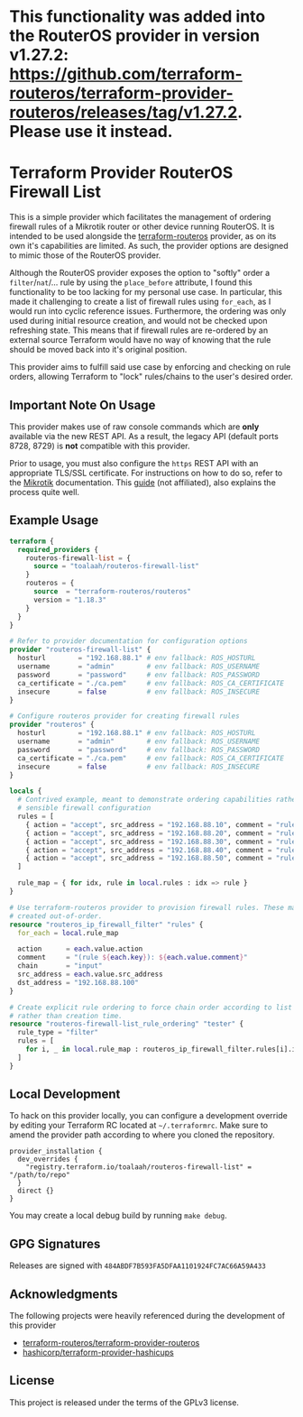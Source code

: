 # This functionality was added into the RouterOS provider in version v1.27.2: https://github.com/terraform-routeros/terraform-provider-routeros/releases/tag/v1.27.2. Please use it instead.

# Terraform Provider RouterOS Firewall List

This is a simple provider which facilitates the management of ordering firewall
rules of a Mikrotik router or other device running RouterOS. It is intended to
be used alongside the
[terraform-routeros](https://github.com/terraform-routeros/terraform-provider-routeros)
provider, as on its own it's capabilities are limited. As such, the provider
options are designed to mimic those of the RouterOS provider.

Although the RouterOS provider exposes the option to "softly" order a
`filter`/`nat`/... rule by using the `place_before` attribute, I found this
functionality to be too lacking for my personal use case. In particular, this
made it challenging to create a list of firewall rules using `for_each`, as I
would run into cyclic reference issues. Furthermore, the ordering was only used
during initial resource creation, and would not be checked upon refreshing
state. This means that if firewall rules are re-ordered by an external source
Terraform would have no way of knowing that the rule should be moved back into
it's original position.

This provider aims to fulfill said use case by enforcing and checking on rule
orders, allowing Terraform to "lock" rules/chains to the user's desired order.

## Important Note On Usage

This provider makes use of raw console commands which are **only** available
via the new REST API. As a result, the legacy API (default ports 8728, 8729) is
**not** compatible with this provider.

Prior to usage, you must also configure the `https` REST API with an
appropriate TLS/SSL certificate. For instructions on how to do so, refer to the
[Mikrotik](https://help.mikrotik.com/docs/display/ROS/REST+API) documentation.
This [guide](https://www.medo64.com/2016/11/enabling-https-on-mikrotik/) (not
affiliated), also explains the process quite well.

## Example Usage

```terraform
terraform {
  required_providers {
    routeros-firewall-list = {
      source = "toalaah/routeros-firewall-list"
    }
    routeros = {
      source  = "terraform-routeros/routeros"
      version = "1.18.3"
    }
  }
}

# Refer to provider documentation for configuration options
provider "routeros-firewall-list" {
  hosturl        = "192.168.88.1" # env fallback: ROS_HOSTURL
  username       = "admin"        # env fallback: ROS_USERNAME
  password       = "password"     # env fallback: ROS_PASSWORD
  ca_certificate = "./ca.pem"     # env fallback: ROS_CA_CERTIFICATE
  insecure       = false          # env fallback: ROS_INSECURE
}

# Configure routeros provider for creating firewall rules
provider "routeros" {
  hosturl        = "192.168.88.1" # env fallback: ROS_HOSTURL
  username       = "admin"        # env fallback: ROS_USERNAME
  password       = "password"     # env fallback: ROS_PASSWORD
  ca_certificate = "./ca.pem"     # env fallback: ROS_CA_CERTIFICATE
  insecure       = false          # env fallback: ROS_INSECURE
}

locals {
  # Contrived example, meant to demonstrate ordering capabilities rather than
  # sensible firewall configuration
  rules = [
    { action = "accept", src_address = "192.168.88.10", comment = "rule 1" },
    { action = "accept", src_address = "192.168.88.20", comment = "rule 2" },
    { action = "accept", src_address = "192.168.88.30", comment = "rule 3" },
    { action = "accept", src_address = "192.168.88.40", comment = "rule 4" },
    { action = "accept", src_address = "192.168.88.50", comment = "rule 5" },
  ]

  rule_map = { for idx, rule in local.rules : idx => rule }
}

# Use terraform-routeros provider to provision firewall rules. These may be
# created out-of-order.
resource "routeros_ip_firewall_filter" "rules" {
  for_each = local.rule_map

  action      = each.value.action
  comment     = "(rule ${each.key}): ${each.value.comment}"
  chain       = "input"
  src_address = each.value.src_address
  dst_address = "192.168.88.100"
}

# Create explicit rule ordering to force chain order according to list above
# rather than creation time.
resource "routeros-firewall-list_rule_ordering" "tester" {
  rule_type = "filter"
  rules = [
    for i, _ in local.rule_map : routeros_ip_firewall_filter.rules[i].id
  ]
}
```

## Local Development

To hack on this provider locally, you can configure a development override by
editing your Terraform RC located at `~/.terraformrc`. Make sure to amend the
provider path according to where you cloned the repository.

```hcl
provider_installation {
  dev_overrides {
    "registry.terraform.io/toalaah/routeros-firewall-list" = "/path/to/repo"
  }
  direct {}
}
```

You may create a local debug build by running `make debug`.

## GPG Signatures

Releases are signed with `484ABDF7B593FA5DFAA1101924FC7AC66A59A433`

## Acknowledgments

The following projects were heavily referenced during the development of this
provider

- [terraform-routeros/terraform-provider-routeros](https://github.com/terraform-routeros/terraform-provider-routeros)
- [hashicorp/terraform-provider-hashicups](https://github.com/hashicorp/terraform-provider-hashicups)

## License

This project is released under the terms of the GPLv3 license.
